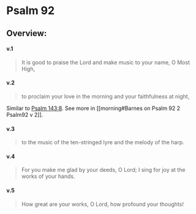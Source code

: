 # Psalm 92

## Overview:



#### v.1
>It is good to praise the Lord and make music to your name, O Most High,

#### v.2
>to proclaim your love in the morning and your faithfulness at night,

Similar to [Psalm 143:8](Psalm143.md#v.8).
See more in [[morning#Barnes on Psalm 92 2 Psalm92 v 2]].

#### v.3
>to the music of the ten-stringed lyre and the melody of the harp.

#### v.4
>For you make me glad by your deeds, O Lord; I sing for joy at the works of your hands.

#### v.5
>How great are your works, O Lord, how profound your thoughts!

